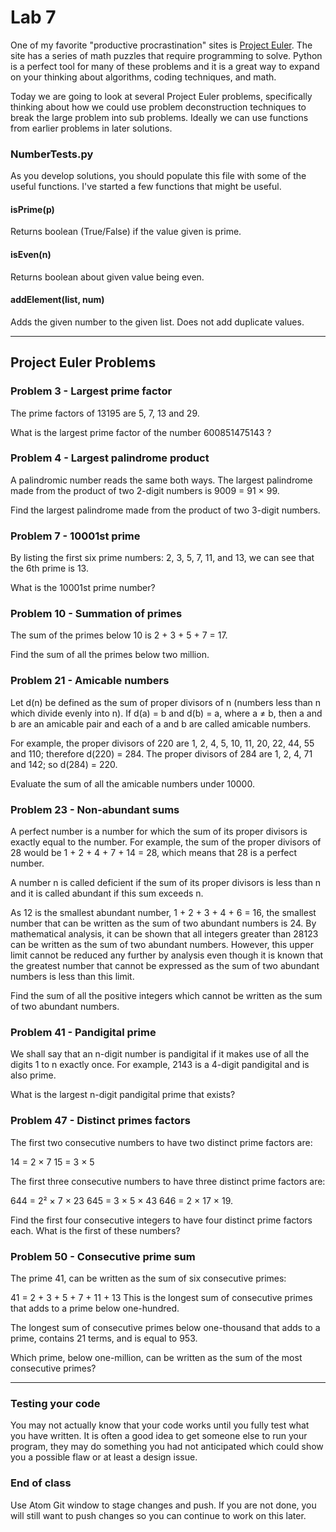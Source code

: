 # Lab 7

One of my favorite "productive procrastination"  sites is [Project Euler](https://projecteuler.net/archives). The site has a series of math puzzles that require programming to solve. Python is a perfect tool for many of these problems and it is a great way to expand on your thinking about algorithms, coding techniques, and math.

Today we are going to look at several Project Euler problems, specifically thinking about how we could use problem deconstruction techniques to break the large problem into sub problems. Ideally we can use functions from earlier problems in later solutions.

### NumberTests.py
As you develop solutions, you should populate this file with some of the useful functions. I've started a few functions that might be useful.

#### isPrime(p)
Returns boolean (True/False) if the value given is prime.

#### isEven(n)
Returns boolean about given value being even.

#### addElement(list, num)
Adds the given number to the given list. Does not add duplicate values.

---
## Project Euler Problems
### Problem 3 - Largest prime factor
The prime factors of 13195 are 5, 7, 13 and 29.

What is the largest prime factor of the number 600851475143 ?

### Problem 4 - Largest palindrome product
A palindromic number reads the same both ways. The largest palindrome made from the product of two 2-digit numbers is 9009 = 91 × 99.

Find the largest palindrome made from the product of two 3-digit numbers.

### Problem 7 - 10001st prime
By listing the first six prime numbers: 2, 3, 5, 7, 11, and 13, we can see that the 6th prime is 13.

What is the 10001st prime number?

### Problem 10 - Summation of primes
The sum of the primes below 10 is 2 + 3 + 5 + 7 = 17.

Find the sum of all the primes below two million.

### Problem 21 - Amicable numbers
Let d(n) be defined as the sum of proper divisors of n (numbers less than n which divide evenly into n).
If d(a) = b and d(b) = a, where a ≠ b, then a and b are an amicable pair and each of a and b are called amicable numbers.

For example, the proper divisors of 220 are 1, 2, 4, 5, 10, 11, 20, 22, 44, 55 and 110; therefore d(220) = 284. The proper divisors of 284 are 1, 2, 4, 71 and 142; so d(284) = 220.

Evaluate the sum of all the amicable numbers under 10000.

### Problem 23 - Non-abundant sums
A perfect number is a number for which the sum of its proper divisors is exactly equal to the number. For example, the sum of the proper divisors of 28 would be 1 + 2 + 4 + 7 + 14 = 28, which means that 28 is a perfect number.

A number n is called deficient if the sum of its proper divisors is less than n and it is called abundant if this sum exceeds n.

As 12 is the smallest abundant number, 1 + 2 + 3 + 4 + 6 = 16, the smallest number that can be written as the sum of two abundant numbers is 24. By mathematical analysis, it can be shown that all integers greater than 28123 can be written as the sum of two abundant numbers. However, this upper limit cannot be reduced any further by analysis even though it is known that the greatest number that cannot be expressed as the sum of two abundant numbers is less than this limit.

Find the sum of all the positive integers which cannot be written as the sum of two abundant numbers.

### Problem 41 - Pandigital prime
We shall say that an n-digit number is pandigital if it makes use of all the digits 1 to n exactly once. For example, 2143 is a 4-digit pandigital and is also prime.

What is the largest n-digit pandigital prime that exists?

### Problem 47 - Distinct primes factors
The first two consecutive numbers to have two distinct prime factors are:

14 = 2 × 7
15 = 3 × 5

The first three consecutive numbers to have three distinct prime factors are:

644 = 2² × 7 × 23
645 = 3 × 5 × 43
646 = 2 × 17 × 19.

Find the first four consecutive integers to have four distinct prime factors each. What is the first of these numbers?

### Problem 50 - Consecutive prime sum
The prime 41, can be written as the sum of six consecutive primes:

41 = 2 + 3 + 5 + 7 + 11 + 13
This is the longest sum of consecutive primes that adds to a prime below one-hundred.

The longest sum of consecutive primes below one-thousand that adds to a prime, contains 21 terms, and is equal to 953.

Which prime, below one-million, can be written as the sum of the most consecutive primes?

---
### Testing your code
You may not actually know that your code works until you fully test what you have written. It is often a good idea to get someone else to run your program, they may do something you had not anticipated which could show you a possible flaw or at least a design issue.

### End of class
Use Atom Git window to stage changes and push. If you are not done, you will still want to push changes so you can continue to work on this later.
